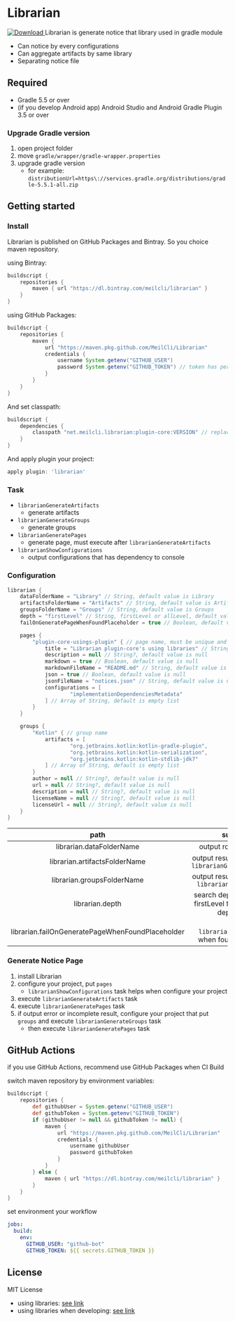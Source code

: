 # Librarian
[ ![Download](https://api.bintray.com/packages/meilcli/librarian/plugin-core/images/download.svg) ](https://bintray.com/meilcli/librarian/plugin-core/_latestVersion)
Librarian is generate notice that library used in gradle module

- Can notice by every configurations
- Can aggregate artifacts by same library
- Separating notice file

## Required
- Gradle 5.5 or over
- (if you develop Android app) Android Studio and Android Gradle Plugin 3.5 or over

### Upgrade Gradle version
1. open project folder
1. move `gradle/wrapper/gradle-wrapper.properties`
1. upgrade gradle version
   - for example: `distributionUrl=https\://services.gradle.org/distributions/gradle-5.5.1-all.zip`

## Getting started
### Install
Librarian is published on GitHub Packages and Bintray. So you choice maven repository.

using Bintray:
```groovy
buildscript {
    repositories {
        maven { url "https://dl.bintray.com/meilcli/librarian" }
    }
}
```

using GitHub Packages:
```groovy
buildscript {
    repositories {
        maven {
            url "https://maven.pkg.github.com/MeilCli/Librarian"
            credentials {
                username System.getenv("GITHUB_USER")
                password System.getenv("GITHUB_TOKEN") // token has permission of read:packages
            }
        }
    }
}
```

And set classpath:
```groovy
buildscript {
    dependencies {
        classpath "net.meilcli.librarian:plugin-core:VERSION" // replace VERSION
    }
}
```

And apply plugin your project:
```groovy
apply plugin: 'librarian'
```

### Task
- `librarianGenerateArtifacts`
  - generate artifacts
- `librarianGenerateGroups`
  - generate groups
- `librarianGeneratePages`
  - generate page, must execute after `librarianGenerateArtifacts`
- `librarianShowConfigurations`
  - output configurations that has dependency to console

### Configuration
```groovy
librarian {
    dataFolderName = "Library" // String, default value is Library
    artifactsFolderName = "Artifacts" // String, default value is Artifacts
    groupsFolderName = "Groups" // String, default value is Groups
    depth = "firstLevel" // String, firstLevel or allLevel, default value is firstLevel
    failOnGeneratePageWhenFoundPlaceholder = true // Boolean, default value is true

    pages {
        "plugin-core-usings-plugin" { // page name, must be unique and not same artifactsFolderNAme and groupsFolderName
            title = "Librarian plugin-core's using libraries" // String?, default value is same the name
            description = null // String?, default value is null
            markdown = true // Boolean, default value is null
            markdownFileName = "README.md" // String, default value is README.md
            json = true // Boolean, default value is null
            jsonFileName = "notices.json" // String, default value is notices.json
            configurations = [
                    "implementationDependenciesMetadata"
            ] // Array of String, default is empty list
        }
    }

    groups {
        "Kotlin" { // group name
            artifacts = [
                    "org.jetbrains.kotlin:kotlin-gradle-plugin",
                    "org.jetbrains.kotlin:kotlin-serialization",
                    "org.jetbrains.kotlin:kotlin-stdlib-jdk7"
            ] // Array of String, default is empty list
        }
        author = null // String?, default value is null
        url = null // String?, default value is null
        description = null // String?, default value is null
        licenseName = null // String?, default value is null
        licenseUrl = null // String?, default value is null
    }
}
```

|path|summary|
|:--:|:--:|
|librarian.dataFolderName|output root folder name|
|librarian.artifactsFolderName|output result folder name of `librarianGenerateArtifacts`|
|librarian.groupsFolderName|output result folder name of `librarianGenerateGroups`|
|librarian.depth|search dependency depth, firstLevel find your directly dependency|
|librarian.failOnGeneratePageWhenFoundPlaceholder|fail on `librarianGeneratePages` when found placeholder|

### Generate Notice Page
1. install Librarian
1. configure your project, put `pages`
   - `librarianShowConfigurations` task helps when configure your project
1. execute `librarianGenerateArtifacts` task
1. execute `librarianGeneratePages` task
1. if output error or incomplete result, configure your project that put `groups` and execute `librarianGenerateGroups` task
   - then execute `librarianGeneratePages` task

## GitHub Actions
if you use GitHub Actions, recommend use GitHub Packages when CI Build

switch maven repository by environment variables:
```groovy
buildscript {
    repositories {
        def githubUser = System.getenv("GITHUB_USER")
        def githubToken = System.getenv("GITHUB_TOKEN")
        if (githubUser != null && githubToken != null) {
            maven {
                url "https://maven.pkg.github.com/MeilCli/Librarian"
                credentials {
                    username githubUser
                    password githubToken
                }
            }
        } else {
            maven { url "https://dl.bintray.com/meilcli/librarian" }
        }
    }
}
```

set environment your workflow
```yml
jobs:
  build:
    env:
      GITHUB_USER: "github-bot"
      GITHUB_TOKEN: ${{ secrets.GITHUB_TOKEN }}
```

## License
MIT License

- using libraries: [see link](Library/plugin-core-usings-plugin)
- using libraries when developing: [see link](Library/plugin-core-usings-development)